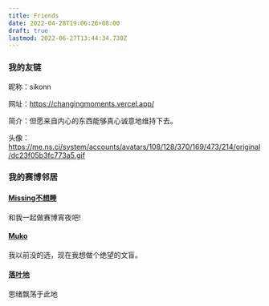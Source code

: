 ```yaml
---
title: Friends
date: 2022-04-28T19:06:26+08:00
draft: true
lastmod: 2022-06-27T13:44:34.730Z
---
```


### 我的友链

昵称：sikonn

网址：https://changingmoments.vercel.app/

简介：但愿来自内心的东西能够真心诚意地维持下去。

头像：https://me.ns.ci/system/accounts/avatars/108/128/370/169/473/214/original/dc23f05b3fc773a5.gif

### 我的赛博邻居

#### [Missing不想睡](https://hugo-missingid.vercel.app/)

和我一起做赛博宵夜吧!

#### [Muko](https://hugo-mukokka.vercel.app/)

我以前没的选，现在我想做个绝望的文盲。

#### [落叶地](https://good-luck.vercel.app/)

思绪飘荡于此地
